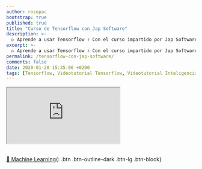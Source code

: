 ```yaml
---
author: rosepac
bootstrap: true
published: true
title: "Curso de Tensorflow con Jap Software"
description: >-
  ▷ Aprende a usar Tensorflow ✌️ Con el curso impartido por Jap Software
excerpt: >-
  ▷ Aprende a usar Tensorflow ✌️ Con el curso impartido por Jap Software
permalink: /tensorflow-con-jap-software/
comments: false
date: 2020-01-20 15:35:00 +0200
tags: [Tensorflow, Videotutorial Tensorflow, Videotutorial Inteligencia Artificial, Jap Software]
---
```


<div class="embed-responsive embed-responsive-16by9">
  <iframe class="embed-responsive-item" src="https://www.youtube-nocookie.com/embed/videoseries?list=PLLJJqiFt6VPpsydO8NHeZ5FFDiIoJaKiM" allowfullscreen></iframe>
</div><br/>

[🧠 Machine Learning](/cursos-tecnologia/#machine-learning){: .btn .btn-outline-dark .btn-lg .btn-block}
